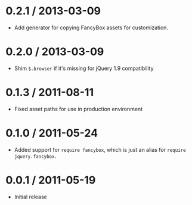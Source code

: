# 0.2.1 / 2013-03-09

* Add generator for copying FancyBox assets for customization.

# 0.2.0 / 2013-03-09

* Shim `$.browser` if it's missing for jQuery 1.9 compatibility

# 0.1.3 / 2011-08-11

* Fixed asset paths for use in production environment

# 0.1.0 / 2011-05-24

* Added support for `require fancybox`, which is just an alias for
  `require jquery.fancybox`.

# 0.0.1 / 2011-05-19

* Initial release
